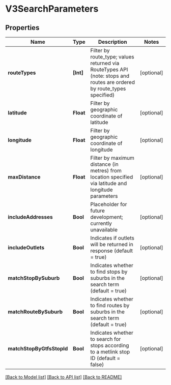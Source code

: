 # V3SearchParameters

## Properties
Name | Type | Description | Notes
------------ | ------------- | ------------- | -------------
**routeTypes** | **[Int]** | Filter by route_type; values returned via RouteTypes API (note: stops and routes are ordered by route_types specified) | [optional] 
**latitude** | **Float** | Filter by geographic coordinate of latitude | [optional] 
**longitude** | **Float** | Filter by geographic coordinate of longitude | [optional] 
**maxDistance** | **Float** | Filter by maximum distance (in metres) from location specified via latitude and longitude parameters | [optional] 
**includeAddresses** | **Bool** | Placeholder for future development; currently unavailable | [optional] 
**includeOutlets** | **Bool** | Indicates if outlets will be returned in response (default &#x3D; true) | [optional] 
**matchStopBySuburb** | **Bool** | Indicates whether to find stops by suburbs in the search term (default &#x3D; true) | [optional] 
**matchRouteBySuburb** | **Bool** | Indicates whether to find routes by suburbs in the search term (default &#x3D; true) | [optional] 
**matchStopByGtfsStopId** | **Bool** | Indicates whether to search for stops according to a metlink stop ID (default &#x3D; false) | [optional] 

[[Back to Model list]](../README.md#documentation-for-models) [[Back to API list]](../README.md#documentation-for-api-endpoints) [[Back to README]](../README.md)


